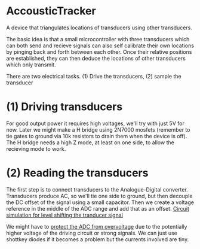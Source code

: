 # AccousticTracker
A device that triangulates locations of transducers using other transducers.

The basic idea is that a small microcontroller with three transducers which can both send and recieve signals can also self calibrate their own locations by pinging back and forth between each other. Once their relative positions are established, they can then deduce the locations of other transducers which only transmit.

There are two electrical tasks. (1) Drive the transducers, (2) sample the transducer

# (1) Driving transducers
For good output power it requires high voltages, we'll try with just 5V for now. Later we might make a H bridge using 2N7000 mosfets (remember to tie gates to ground via 10k resistors to drain them when the device is off). The H bridge needs a high Z mode, at least on one side, to allow the recieving mode to work.

# (2) Reading the transducers
The first step is to connect transducers to the Analogue-Digital converter. Transducers produce AC, so we'll tie one side to ground, but then decouple the DC offset of the signal using a small capacitor. Then we create a voltage reference in the middle of the ADC range and add that as an offset. 
[Circuit simulation for level shifting the tranducer signal](http://www.falstad.com/circuit/circuitjs.html?cct=$+1+7.8125e-7+0.7389056098930651+50+5+43%0Av+128+208+128+304+0+2+40000+2.5+0+0+0.5%0Ag+128+304+128+320+0%0Ac+128+208+256+208+0+1.0000000000000001e-7+-2.4703540196844305%0Ar+304+64+304+128+0+10000%0Ar+304+64+304+0+0+10000%0AR+304+0+304+-32+0+0+40+5+0+0+0.5%0Ag+304+128+304+144+0%0Aw+256+208+320+208+0%0Ac+320+208+384+208+0+1e-11+4.9703540196844305%0Ag+384+208+384+320+0%0Ax+-14+287+106+290+4+24+Transducer%0Ax+375+192+619+195+4+24+ADC%5Csinput%5Cscapacitance%0Aw+304+64+256+64+0%0Aw+256+64+256+208+0%0Ax+118+77+248+80+4+24+Bias%5Csvoltage%0Ao+0+1+0+4099+5+0.0015625+0+2+0+3%0Ao+7+1+0+12291+4.993620156365011+0.0002560271871056424+1+2+7+3%0A)

We might have to [protect the ADC from overvoltage](http://www.analog.com/en/technical-articles/protecting-adc-inputs.html) due to the potentially higher voltage of the driving circuit or strong signals. We can just use shottkey diodes if it becomes a problem but the currents involved are tiny.
